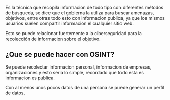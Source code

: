 Es la técnica que recopila informacion de todo tipo con diferentes métodos de búsqueda, se dice que el gobierna la utiliza para buscar amenazas, objetivos, entre otras todo esto con informacion publica, ya que los mismos usuarios suelen compartir informacion el cualquier sitio web.

Esto se puede relacionar fuertemente a la ciberseguridad para la recolección de informacion sobre el objetivo.

## ¿Que se puede hacer con OSINT?
Se puede recolectar informacion personal, informacion de empresas, organizaciones y esto seria lo simple, recordado que todo esta es informacion es publica.

Con al menos unos pocos datos de una persona se puede generar un perfil de datos.